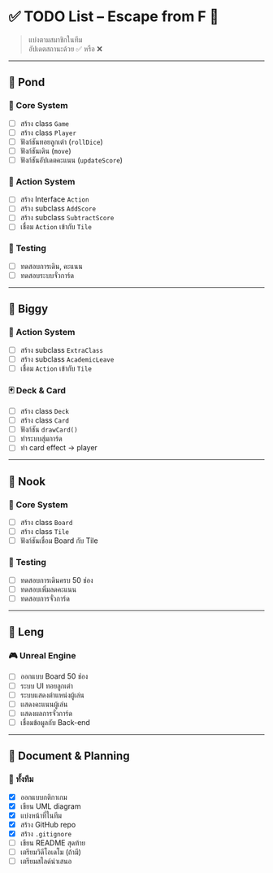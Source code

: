 # ✅ TODO List – Escape from F 🎲

> แบ่งตามสมาชิกในทีม  
> อัปเดตสถานะด้วย ✅ หรือ ❌

---

## 📁 **Pond**

### 🔧 Core System
- [ ] สร้าง class `Game`
- [ ] สร้าง class `Player`
- [ ] ฟังก์ชันทอยลูกเต๋า (`rollDice`)
- [ ] ฟังก์ชันเดิน (`move`)
- [ ] ฟังก์ชันอัปเดตคะแนน (`updateScore`)

### 🧠 Action System
- [ ] สร้าง Interface `Action`
- [ ] สร้าง subclass `AddScore`
- [ ] สร้าง subclass `SubtractScore`
- [ ] เชื่อม `Action` เข้ากับ `Tile`

### 🧪 Testing
- [ ] ทดสอบการเดิน, คะแนน
- [ ] ทดสอบระบบจั่วการ์ด

---

## 📁 **Biggy**

### 🧠 Action System
- [ ] สร้าง subclass `ExtraClass`
- [ ] สร้าง subclass `AcademicLeave`
- [ ] เชื่อม `Action` เข้ากับ `Tile`

### 🃏 Deck & Card
- [ ] สร้าง class `Deck`
- [ ] สร้าง class `Card`
- [ ] ฟังก์ชัน `drawCard()`
- [ ] ทำระบบสุ่มการ์ด
- [ ] ทำ card effect → player

---

## 📁 **Nook**

### 🔧 Core System
- [ ] สร้าง class `Board`
- [ ] สร้าง class `Tile`
- [ ] ฟังก์ชันเชื่อม Board กับ Tile

### 🧪 Testing
- [ ] ทดสอบการเดินครบ 50 ช่อง
- [ ] ทดสอบเพิ่มลดคะแนน
- [ ] ทดสอบการจั่วการ์ด

---

## 📁 **Leng**

### 🎮 Unreal Engine
- [ ] ออกแบบ Board 50 ช่อง
- [ ] ระบบ UI ทอยลูกเต๋า
- [ ] ระบบแสดงตำแหน่งผู้เล่น
- [ ] แสดงคะแนนผู้เล่น
- [ ] แสดงผลการจั่วการ์ด
- [ ] เชื่อมข้อมูลกับ Back-end

---

## 📁 **Document & Planning**

### 🎯 ทั้งทีม
- [x] ออกแบบกติกาเกม
- [x] เขียน UML diagram
- [x] แบ่งหน้าที่ในทีม
- [x] สร้าง GitHub repo
- [x] สร้าง `.gitignore`
- [ ] เขียน README สุดท้าย
- [ ] เตรียมวิดีโอเดโม (ถ้ามี)
- [ ] เตรียมสไลด์นำเสนอ

